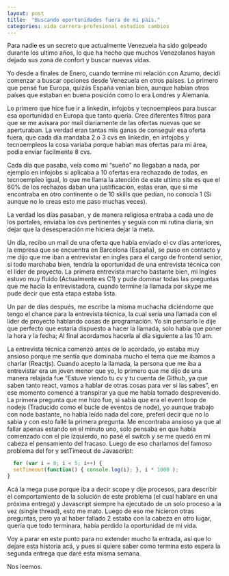 ```yaml
---
layout: post
title:  "Buscando oportunidades fuera de mi pais."
categories: vida carrera-profesional estudios cambios
---
```


Para nadie es un secreto que actualmente Venezuela ha sido golpeado durante los ultimo años, lo que ha hecho que muchos Venezolanos hayan dejado sus zona de confort y buscar nuevas vidas.

Yo desde a finales de Enero, cuando termine mi relación con Azumo, decidí comenzar a buscar opciones desde Venezuela en otros países. Lo primero que pensé fue Europa, quizás España venían bien, aunque habían otros países que estaban en buena posición como lo era Londres y Alemania.

Lo primero que hice fue ir a linkedin, infojobs y tecnoempleos para buscar esa oportunidad en Europa que tanto quería. Cree diferentes filtros para que se me avisara por mail diariamente de las ofertas nuevas que se aperturaban. La verdad eran tantas mis ganas de conseguir esa oferta fuera, que cada día mandaba 2 o 3 cvs en linkedin, en infojobs y tecnoempleos la cosa variaba porque habían mas ofertas para mi área, podia enviar facilmente 8 cvs.

Cada día que pasaba, veía como mi “sueño” no llegaban a nada, por ejemplo en infojobs si aplicaba a 10 ofertas era rechazado de todas, en tecnoempleo igual, lo que me llama la atención de este ultimo site es que el 60% de los rechazos daban una justificación, estas eran, que si me encontraba en otro continente o de 10 skills que pedían, no conocía 1 (Si aunque no lo creas esto me paso muchas veces).

La verdad los días pasaban, y de manera religiosa entraba a cada uno de los portales, enviaba los cvs pertinentes y seguía con mi rutina diaria, sin dejar que la desesperación me hiciera dejar la meta.

Un día, recibo un mail de una oferta que había enviado el cv días anteriores, la empresa que se encuentra en Barcelona (España), se puso en contacto y me dijo que me iban a entrevistar en ingles para el cargo de frontend senior, si todo marchaba bien, tendría la oportunidad de una entrevista técnica con el líder de proyecto. La primera entrevista marcho bastante bien, mi Ingles estuvo muy fluido (Actualmente es C1)  y pude dominar todas las preguntas que me hacia la entrevistadora, cuando termine la llamada por skype me pude decir que esta etapa estaba lista.

Un par de días después, me escribe la misma muchacha diciéndome que tengo el chance para la entrevista técnica, la cual seria una llamada con el líder de proyecto hablando cosas de programación. Yo sin pensarlo le dije que perfecto que estaría dispuesto a hacer la llamada, solo había que poner la hora y la fecha; Al final acordamos hacerla al día siguiente a las 10 am.

La entrevista técnica comenzó antes de lo acordado, yo estaba muy ansioso porque me sentía que dominaba mucho el tema que me íbamos a charlar (Reactjs). Cuando acepto la llamada, la persona que me iba a entrevistar era un joven menor que yo, lo primero que me dijo de una manera relajada fue “Estuve viendo tu cv y tu cuenta de Github, ya que saben tanto react, vamos a hablar de otras cosas para ver si las sabes”, en ese momento comencé a transpirar ya que me había tomado desprevenido. La primera pregunta que me hizo fue, si sabia que era el event loop de nodejs (Traducido como el bucle de eventos de node), yo aunque trabajo con node bastante, no había leído nada del core, preferí decir que no lo sabia y con esto fallé la primera pregunta. Me encontraba ansioso ya que al fallar apenas estando en el minuto uno, solo pensaba en que había comenzado con el pie izquierdo, no pasé el switch y se me quedó en mi cabeza el pensamiento del fracaso. Luego de eso charlamos del famoso problema del for y setTimeout de Javascript:

```javascript
  for (var i = 0; i < 5; i++) {
  setTimeout(function() { console.log(i); }, i * 1000 );
}
```

Acá la mega puse porque iba a decir scope y dije procesos, para describir el comportamiento de la solución de este problema (el cual hablare en una próxima entrega) y Javascript siempre ha ejecutado de un solo proceso a la vez (single thread), esto me mato. Luego de eso me hicieron otras preguntas, pero ya al haber fallado 2 estaba con la cabeza en otro lugar, quería que todo terminara, había perdido la oportunidad de mi vida.

Voy a parar en este punto para no extender mucho la entrada, así que lo dejare esta historia acá, y pues si quiere saber como termina esto espera la segunda entrega que daré esta misma semana.

Nos leemos.
